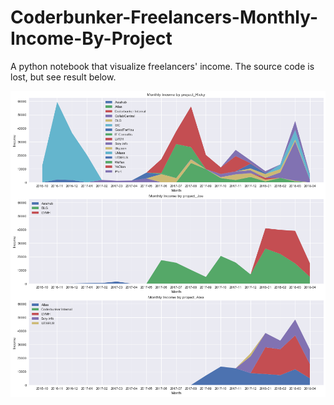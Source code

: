 # Coderbunker-Freelancers-Monthly-Income-By-Project

A python notebook that visualize freelancers' income. The source code is lost, but see result below.

<p align="left">
  <kbd>
    <img src="./Coderbunker.png" alt="income">
  </kbd>
</p>